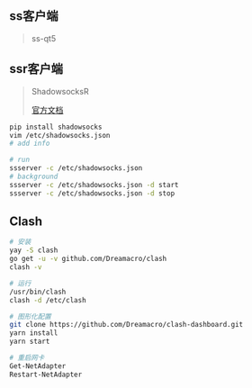 <!-- 
title: GFW
sort: 
--> 

## ss客户端

> ss-qt5

## ssr客户端

> ShadowsocksR
>
> [官方文档]()

```bash
pip install shadowsocks
vim /etc/shadowsocks.json
# add info

# run 
ssserver -c /etc/shadowsocks.json
# background
ssserver -c /etc/shadowsocks.json -d start
ssserver -c /etc/shadowsocks.json -d stop
```

## Clash

```bash
# 安装
yay -S clash
go get -u -v github.com/Dreamacro/clash
clash -v

# 运行
/usr/bin/clash
clash -d /etc/clash

# 图形化配置
git clone https://github.com/Dreamacro/clash-dashboard.git
yarn install
yarn start

# 重启网卡
Get-NetAdapter
Restart-NetAdapter
```

